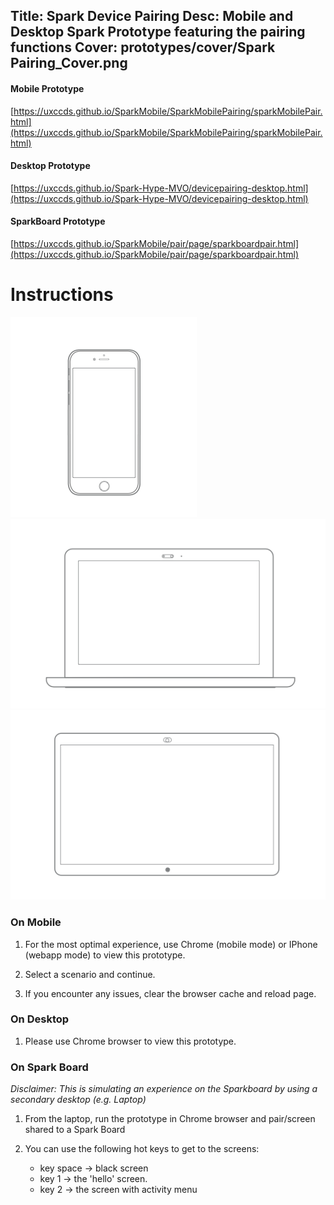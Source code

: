 Title: Spark Device Pairing
Desc: Mobile and Desktop Spark Prototype featuring the pairing functions
Cover: prototypes/cover/Spark Pairing_Cover.png
---

#### Mobile Prototype

[https://uxccds.github.io/SparkMobile/SparkMobilePairing/sparkMobilePair.html](https://uxccds.github.io/SparkMobile/SparkMobilePairing/sparkMobilePair.html)

#### Desktop Prototype

[https://uxccds.github.io/Spark-Hype-MVO/devicepairing-desktop.html](https://uxccds.github.io/Spark-Hype-MVO/devicepairing-desktop.html)

#### SparkBoard Prototype

[https://uxccds.github.io/SparkMobile/pair/page/sparkboardpair.html](https://uxccds.github.io/SparkMobile/pair/page/sparkboardpair.html)


# Instructions

![mobile](../../../img_data/prototypes/Mobile-2x.png)
![Desktop](../../../img_data/prototypes/Desktop-2x.png)
![SparkBoard](../../../img_data/prototypes/SparkBoard-2x.png)

### On Mobile

1. For the most optimal experience, use Chrome (mobile mode) or IPhone (webapp mode) to view this prototype.

2. Select a scenario and continue.

3. If you encounter any issues, clear the  browser cache and reload page.
 
### On Desktop

1. Please use Chrome browser to view this prototype.

### On Spark Board
*Disclaimer: This is simulating an experience on the Sparkboard by using a secondary desktop (e.g. Laptop)*

1. From the laptop, run the prototype in Chrome browser and pair/screen shared to a Spark Board

2. You can use the following hot keys to get to the screens:
	* key space -> black screen
	* key 1 -> the 'hello' screen.
	* key 2 -> the screen with activity menu

